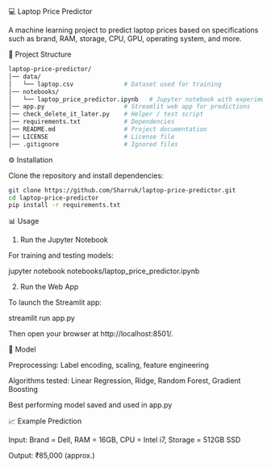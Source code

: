 💻 Laptop Price Predictor

A machine learning project to predict laptop prices based on specifications such as brand, RAM, storage, CPU, GPU, operating system, and more.

📂 Project Structure
```bash
laptop-price-predictor/
│── data/
│   └── laptop.csv              # Dataset used for training
│── notebooks/
│   └── laptop_price_predictor.ipynb   # Jupyter notebook with experiments
│── app.py                      # Streamlit web app for predictions
│── check_delete_it_later.py    # Helper / test script
│── requirements.txt            # Dependencies
│── README.md                   # Project documentation
│── LICENSE                     # License file
│── .gitignore                  # Ignored files
```

⚙️ Installation

Clone the repository and install dependencies:
```bash
git clone https://github.com/Sharruk/laptop-price-predictor.git
cd laptop-price-predictor
pip install -r requirements.txt
```

📊 Usage
1. Run the Jupyter Notebook

For training and testing models:

jupyter notebook notebooks/laptop_price_predictor.ipynb

2. Run the Web App

To launch the Streamlit app:

streamlit run app.py


Then open your browser at http://localhost:8501/.

🧠 Model

Preprocessing: Label encoding, scaling, feature engineering

Algorithms tested: Linear Regression, Ridge, Random Forest, Gradient Boosting

Best performing model saved and used in app.py

📈 Example Prediction

Input: Brand = Dell, RAM = 16GB, CPU = Intel i7, Storage = 512GB SSD

Output: ₹85,000 (approx.)
